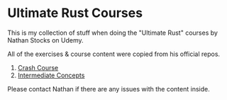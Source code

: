 # Ultimate Rust Courses

This is my collection of stuff when doing the "Ultimate Rust" courses by Nathan Stocks on Udemy.

All of the exercises & course content were copied from his official repos.

1. [Crash Course](https://agileperception.com/ultimate_rust_crash_course)
2. [Intermediate Concepts](https://github.com/CleanCut/ultimate_rust2)

Please contact Nathan if there are any issues with the content inside.

